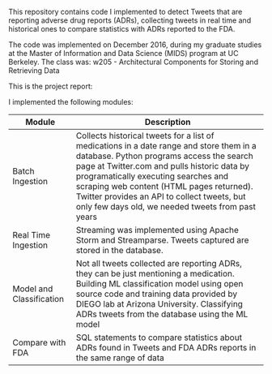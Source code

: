 
This repository contains code I implemented to detect Tweets that are reporting adverse drug reports (ADRs), collecting tweets in real time and historical ones to compare statistics with ADRs reported to the FDA. 
   
The code was implemented on December 2016, during my graduate studies at the Master of Information and Data Science (MIDS) program at UC Berkeley.   The class was: w205 - Architectural Components for Storing and Retrieving Data  

This is the project report: 

I implemented the following modules:

| Module | Description |   
|---|---|
| Batch Ingestion | Collects historical tweets for a list of medications in a date range and store them in a database. Python programs access the search page at Twitter.com and pulls historic data by programatically executing searches and scraping web content (HTML pages returned). Twitter provides an API to collect tweets, but only few days old, we needed tweets from past years|   
| Real Time Ingestion| Streaming was implemented using Apache Storm and Streamparse. Tweets captured are stored in the database.|   
| Model and Classification | Not all tweets collected are reporting ADRs, they can be just mentioning a medication. Building ML classification model using open source code and training data provided by DIEGO lab at Arizona University.  Classifying ADRs tweets from the database using the ML model |   
| Compare with FDA | SQL statements to compare statistics about ADRs found in Tweets and FDA ADRs reports in the same range of data|   

